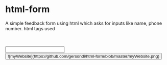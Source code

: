 # html-form
A simple  feedback form using html which asks for inputs like name, phone number. html tags used
<html> 
<body>
<div>
<img>
<form>
<br>
<input>
<label>
<button>
<href>
<a>
     ![myWebsite](https://github.com/gersondi/html-form/blob/master/myWebsite.png)
     
